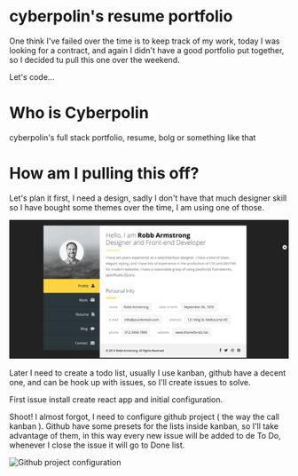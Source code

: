 # cyberpolin's resume portfolio

One think I've failed over the time is to keep track of my work, today I was looking for a contract, and again I didn't have a good portfolio put together, so I decided tu pull this one over the weekend.

Let's code...


# Who is Cyberpolin

cyberpolin's full stack portfolio, resume, bolg or something like that


# How am I pulling this off?

Let's plan it first, I need a design, sadly I don't have that much designer skill so I have bought some themes over the time, I am using one of those.

![The original design](/img/original-design.png "cyberpolin's originar resume design")

Later I need to create a todo list, usually I use kanban, github have a decent one, and can be hook up with issues, so I'll create issues to solve.

First issue install create react app and initial configuration.

Shoot! I almost forgot, I need to configure github project ( the way the call kanban ). Github have some presets for the lists inside kanban, so I'll take advantage of them, in this way every new issue will be added to de To Do, whenever I close the issue it will go to Done list.

![Github project configuration](/img/github-kanban-configuration.ong)